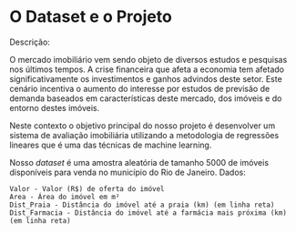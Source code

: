 # O Dataset e o Projeto

Descrição:

O mercado imobiliário vem sendo objeto de diversos estudos e pesquisas nos últimos tempos. A crise financeira que afeta a economia tem afetado significativamente os investimentos e ganhos advindos deste setor. Este cenário incentiva o aumento do interesse por estudos de previsão de demanda baseados em características deste mercado, dos imóveis e do entorno destes imóveis.

Neste contexto o objetivo principal do nosso projeto é desenvolver um sistema de avaliação imobiliária utilizando a metodologia de regressões lineares que é uma das técnicas de machine learning.

Nosso *dataset* é uma amostra aleatória de tamanho 5000 de imóveis disponíveis para venda no município do Rio de Janeiro.
Dados:

    Valor - Valor (R$) de oferta do imóvel
    Area - Área do imóvel em m²
    Dist_Praia - Distância do imóvel até a praia (km) (em linha reta)
    Dist_Farmacia - Distância do imóvel até a farmácia mais próxima (km) (em linha reta)
